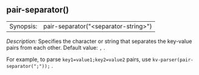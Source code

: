 ---
---
<!-- DISCLAIMER: This file is based on the syslog-ng Open Source Edition documentation https://github.com/balabit/syslog-ng-ose-guides/commit/2f4a52ee61d1ea9ad27cb4f3168b95408fddfdf2 and is used under the terms of The syslog-ng Open Source Edition Documentation License. The file has been modified by Axoflow. -->

## pair-separator()

|           |                                        |
| --------- | -------------------------------------- |
| Synopsis: | pair-separator("\<separator-string\>") |

*Description:* Specifies the character or string that separates the key-value pairs from each other. Default value: `,` .

For example, to parse `key1=value1;key2=value2` pairs, use `kv-parser(pair-separator(";"));` .

